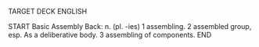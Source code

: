 TARGET DECK
ENGLISH

START
Basic
Assembly
Back: n. (pl. -ies) 1 assembling. 2 assembled group, esp. As a deliberative body. 3 assembling of components.
END
